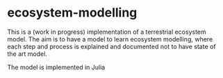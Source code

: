# ecosystem-modelling
This is a (work in progress) implementation of a terrestrial ecosystem model. The aim is to have a model to learn ecosystem modelling, where each step and process is explained and documented not to have state of the art model. 

The model is implemented in Julia
